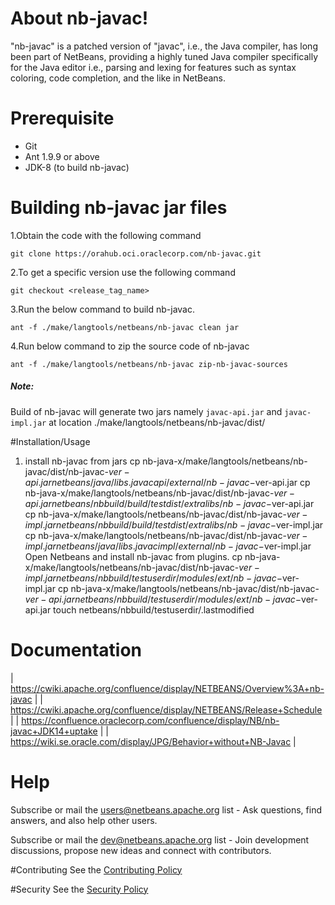 # About nb-javac!
"nb-javac" is a patched version of "javac", i.e., the Java compiler, has long been part of NetBeans, providing a highly tuned Java compiler specifically for the Java editor i.e., parsing and lexing for features such as syntax coloring, code completion, and the like in NetBeans.

# Prerequisite
  - Git
  - Ant 1.9.9 or above
  - JDK-8 (to build nb-javac)

# Building nb-javac jar files
1.Obtain the code with the following command

    git clone https://orahub.oci.oraclecorp.com/nb-javac.git

2.To get a specific version use the following command

    git checkout <release_tag_name> 
    
3.Run the below command to build nb-javac.

    ant -f ./make/langtools/netbeans/nb-javac clean jar
    
4.Run below command to zip the source code of nb-javac
    
    ant -f ./make/langtools/netbeans/nb-javac zip-nb-javac-sources
##### Note:
Build of nb-javac will generate two jars namely `javac-api.jar` and `javac-impl.jar` at location ./make/langtools/netbeans/nb-javac/dist/

#Installation/Usage
1. install nb-javac from jars
cp nb-java-x/make/langtools/netbeans/nb-javac/dist/nb-javac-$ver-api.jar netbeans/java/libs.javacapi/external/nb-javac-$ver-api.jar
cp nb-java-x/make/langtools/netbeans/nb-javac/dist/nb-javac-$ver-api.jar netbeans/nbbuild/build/testdist/extralibs/nb-javac-$ver-api.jar
cp nb-java-x/make/langtools/netbeans/nb-javac/dist/nb-javac-$ver-impl.jar netbeans/nbbuild/build/testdist/extralibs/nb-javac-$ver-impl.jar
cp nb-java-x/make/langtools/netbeans/nb-javac/dist/nb-javac-$ver-impl.jar netbeans/java/libs.javacimpl/external/nb-javac-$ver-impl.jar
Open Netbeans and install nb-javac from plugins.
cp nb-java-x/make/langtools/netbeans/nb-javac/dist/nb-javac-$ver-impl.jar netbeans/nbbuild/testuserdir/modules/ext/nb-javac-$ver-impl.jar
cp nb-java-x/make/langtools/netbeans/nb-javac/dist/nb-javac-$ver-api.jar netbeans/nbbuild/testuserdir/modules/ext/nb-javac-$ver-api.jar
touch netbeans/nbbuild/testuserdir/.lastmodified

# Documentation 

| https://cwiki.apache.org/confluence/display/NETBEANS/Overview%3A+nb-javac |
| https://cwiki.apache.org/confluence/display/NETBEANS/Release+Schedule |
| https://confluence.oraclecorp.com/confluence/display/NB/nb-javac+JDK14+uptake |
| https://wiki.se.oracle.com/display/JPG/Behavior+without+NB-Javac |

# Help
Subscribe or mail the users@netbeans.apache.org list - Ask questions, find answers, and also help other users.

Subscribe or mail the dev@netbeans.apache.org list - Join development discussions, propose new ideas and connect with contributors.

#Contributing
See the  [Contributing Policy](./CONTRIBUTING.md)

#Security
See the  [Security Policy](./SECURITY.md)